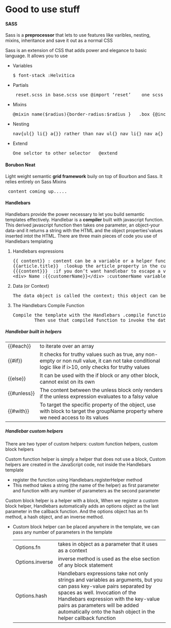 Good to use stuff
====================
<h4> SASS </h4>
<p> Sass is a <strong> preprocessor</strong> that lets to use features like varibles, nesting, mixins, inheritance and save it out as a normal CSS</p>
<p>Sass is an extension of CSS that adds power and elegance to basic language. It allows you to use</p>
<ul>
  <li>Variables <pre>$ font-stack :Helvitica</pre></li> 
  <li>Partials<pre>_reset.scss in base.scss use @import ‘reset’    one scss to other scss file</pre> </li> 
  <li>Mixins <pre>@mixin name($radius){border-radius:$radius }   .box {@include name(10px)</pre></li>
  <li>Nesting <pre>nav{ul{} li{} a{}} rather than nav ul{} nav li{} nav a{} </pre></li>
  <li>Extend <pre>One selctor to other selector   @extend</pre></li>
</ul>

<h4> Borubon Neat</h4>
<p> Light weight semantic <strong> grid framework</strong> buily on top of Bourbon and Sass. It relies entirely on Sass Mixins </p>
<pre> content coming up.....</pre>

<h4> Handlebars </h4>
<p> Handlebars provide the power necessary to let you build semantic templates effectively. Handlebar is a <strong>compiler </strong> built with javascript function. This derived javascript function then takes one parameter, an object-your data-and it returns a string with the HTML and the object properties'values inserted intot the HTML. There are three main pieces of code you use of Handlebars templating</p>
  <ol>
    <li>Handlebars expressions <pre>{{ content}} : content can be a variable or a helper function with or without parameters <br>{{article.title}}  :lookup the article property in the current context, then look for title in the result                     <br>{{{content}}}  :if you don’t want handlebar to escape a value use {{{
&lt;div&gt; Name :{{customerName}}&lt;/div&gt; :customerName variable is a property that will be by the Handlebars.Compile function 
</pre> </li>
    <li>Data (or Context) <pre>The data object is called the context; this object can be comprised of arrays (can use handlebars each helper), strings, numbers, other objects or a combination of all of these.</pre></li>
    <li>The Handlebars Compile Function <pre>Compile the template with the Handlebars .compile function
        Then use that compiled function to invoke the data object passed to it </pre></li>
 </ol>
<h5><i> Handlebar built in helpers </i></h5>
<table>
<tr> <td> {{#each}} </td><td>to iterate over an array</td><tr>
<tr> <td> {{#if}} </td><td>It checks for truthy values such as true, any non-empty or non null value, it can not take conditional logic like if i>10, only checks for truthy values</td><tr>
<tr> <td>{{else}} </td><td>It can be used with the if block or any other block, cannot exist on its own</td><tr>
<tr> <td> {{#unless}} </td><td>The content between the unless block only renders if the unless expression evaluates to a falsy value</td><tr>
<tr> <td>  {{#with}} </td><td>To target the specific property of the object, use with block to target the groupName property where we need access to its values</td><tr>
</table>

<h5><i> Handlebar custom helpers </i></h5>
<p>There are two typer of custom helpers: custom function helpers, custom block helpers</p>
<p>Custom function helper is simply a helper that does not use a block, Custom helpers are created in the JavaScript code, not inside the Handlebars template </p>
<ul> <li>register the function using Handlebars.registerHelper method</li>
<li>This method takes a string (the name of the helper) as first parameter and function with any number of parameters as the second parameter</li>
</ul>
<p>Custom block helper is a helper with a block, When we register a custom block helper, Handlebars automatically adds an options object as the last parameter in the callback function.  And the options object has an fn method, a hash object, and an inverse method.</p>
<ul>
<li>Custom block helper can be placed anywhere in the template, we can pass any number of parameters in the template</li>
<table>
<tr><td>Options.fn </td><td>takes in object as a parameter that it uses as a context</td></tr>
<tr><td>Options.inverse  </td><td>inverse method is used as the else section of any block statement</td></tr>
<tr><td>Options.hash </td><td>Handlebars expressions take not only strings and variables as arguments, but you can pass key-value pairs separated by spaces as well. Invocation of the Handlebars expression with the key-value pairs as parameters will be added automatically onto the hash object in the helper callback function </td></tr>
</table>
</ul>

